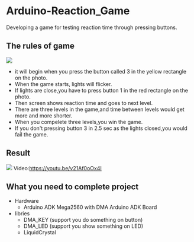 # Arduino-Reaction_Game

Developing a game for testing reaction time through pressing buttons. 

## The rules of game
![](https://i.imgur.com/I6zFwOZ.jpg)
* it will begin when you press the button called 3 in the yellow rectangle on the photo.
* When the game starts, lights will flicker. 
* If lights are close,you have to press button 1 in the red rectangle on the photo.
* Then screen shows reaction time and goes to next level. 
* There are three levels in the game,and time between levels would get more and more shorter.
* When you compelete three levels,you win the game.
* If you don't pressing button 3 in 2.5 sec as the lights closed,you would fail the game. 

## Result
![](https://i.imgur.com/QxQu2zs.jpg)
Video:https://youtu.be/v21Af0oOx4I

## What you need to complete project
* Hardware
  - Arduino ADK Mega2560 with DMA Arduino ADK Board
* libries
  - DMA_KEY (support you do something on button)
  - DMA_LED (support you show something on LED)
  - LiquidCrystal
